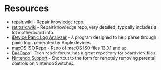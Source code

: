 # Resources

- [repair.wiki](https://repair.wiki) - Repair knowledge repo.
- [retrosix.wiki](https://retrosix.wiki) - Repair knowledge repo, very detailed, typically includes a lot motherboard info.
- [iDevice Panic Log Analyzer](https://github.com/waynebonc/iDeviceLogAnalyzer-public) - A program designed to help parse through panic logs generated by Apple devices.
- [macOS ISO Repo](https://archive.org/download/macos_iso) - Repo of macOS ISO files 13.0.1 and up.
- [BadCaps](https://www.badcaps.net) - Tech repair forum, has a great repository for boardview files. 
- [Nintendo Support](https://en-americas-support.nintendo.com/app/pin) - Shortcut to the form for remotely removing parental controls on Nintendo Switches.